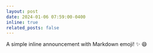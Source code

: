 ```yaml
---
layout: post
date: 2024-01-06 07:59:00-0400
inline: true
related_posts: false
---
```


A simple inline announcement with Markdown emoji! :sparkles: :smile:
